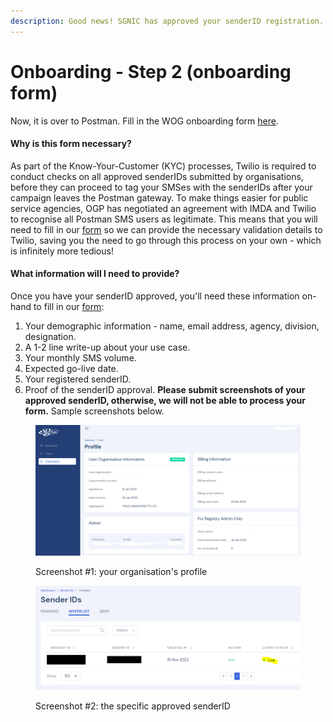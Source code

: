 ```yaml
---
description: Good news! SGNIC has approved your senderID registration. What's next?
---
```


# Onboarding - Step 2 (onboarding form)

Now, it is over to Postman. Fill in the WOG onboarding form [here](https://form.gov.sg/646b1a06df92fa001262a17e).

#### Why is this form necessary?

As part of the Know-Your-Customer (KYC) processes, Twilio is required to conduct checks on all approved senderIDs submitted by organisations, before they can proceed to tag your SMSes with the senderIDs after your campaign leaves the Postman gateway. To make things easier for public service agencies, OGP has negotiated an agreement with IMDA and Twilio to recognise all Postman SMS users as legitimate. This means that you will need to fill in our [form](https://form.gov.sg/646b1a06df92fa001262a17e) so we can provide the necessary validation details to Twilio, saving you the need to go through this process on your own - which is infinitely more tedious!

#### What information will I need to provide?

Once you have your senderID approved, you'll need these information on-hand to fill in our [form](https://form.gov.sg/646b1a06df92fa001262a17e):

1. Your demographic information - name, email address, agency, division, designation.
2. A 1-2 line write-up about your use case.
3. Your monthly SMS volume.
4. Expected go-live date.
5. Your registered senderID.
6. Proof of the senderID approval. **Please submit screenshots of your approved senderID, otherwise, we will not be able to process your form.** Sample screenshots below.

<figure><img src="../../.gitbook/assets/SSIR Registration - Profile.png" alt=""><figcaption><p>Screenshot #1: your organisation's profile</p></figcaption></figure>

<figure><img src="../../.gitbook/assets/SSIR Registration - Sender ID.png" alt=""><figcaption><p>Screenshot #2: the specific approved senderID</p></figcaption></figure>
